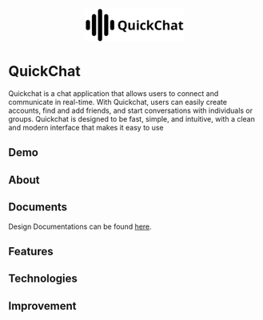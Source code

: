 <div align="center">
  <img src="./frontend/src/assets/brand-logo.png" alt="Logo" width="200">
</div>

# QuickChat

Quickchat is a chat application that allows users to connect and communicate in real-time. With Quickchat, users can easily create accounts, find and add friends, and start conversations with individuals or groups. Quickchat is designed to be fast, simple, and intuitive, with a clean and modern interface that makes it easy to use

## Demo

## About

## Documents

Design Documentations can be found [here](./documentations).

## Features

## Technologies

## Improvement
